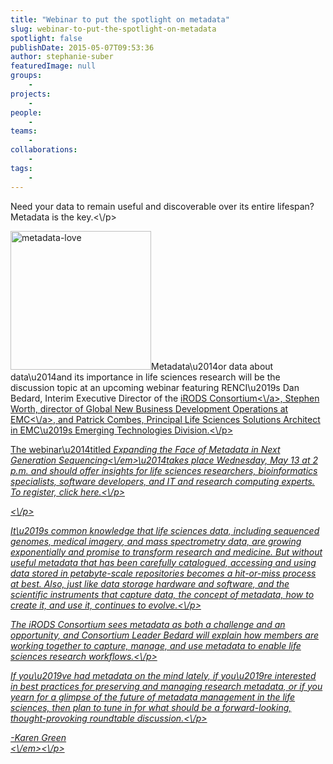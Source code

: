 ```yaml
---
title: "Webinar to put the spotlight on metadata"
slug: webinar-to-put-the-spotlight-on-metadata
spotlight: false
publishDate: 2015-05-07T09:53:36
author: stephanie-suber
featuredImage: null
groups:
    - 
projects:
    - 
people:
    - 
teams: 
    - 
collaborations:
    - 
tags:
    - 
---
```

<p>Need your data to remain useful and discoverable over its entire lifespan? Metadata is the key.<\/p>
<p><img class="alignright wp-image-14804" src="http:\/\/renci.org\/wp-content\/uploads\/2015\/05\/metadata-love.jpg" alt="metadata-love" width="225" height="222" \/>Metadata\u2014or data about data\u2014and its importance in life sciences research will be the discussion topic at an upcoming webinar featuring RENCI\u2019s Dan Bedard, Interim Executive Director of the <a href="http:\/\/irods.org">iRODS Consortium<\/a>, Stephen Worth, director of Global New Business Development Operations at <a href="http:\/\/www.emc.com\/index.htm?fromGlobalSelector">EMC<\/a>, and Patrick Combes, Principal Life Sciences Solutions Architect in EMC\u2019s Emerging Technologies Division.<\/p>
<p>The webinar\u2014titled <em>Expanding the Face of Metadata in Next Generation Sequencing<\/em>\u2014takes place Wednesday, May 13 at 2 p.m. and should offer insights for life sciences researchers, bioinformatics specialists, software developers, and IT and research computing experts. To register, click here.<\/p>
<p><!--more--><\/p>
<p>It\u2019s common knowledge that life sciences data, including sequenced genomes, medical imagery, and mass spectrometry data, are growing exponentially and promise to transform research and medicine. But without useful metadata that has been carefully catalogued, accessing and using data stored in petabyte-scale repositories becomes a hit-or-miss process at best. Also, just like data storage hardware and software, and the scientific instruments that capture data, the concept of metadata, how to create it, and use it, continues to evolve.<\/p>
<p>The iRODS Consortium sees metadata as both a challenge and an opportunity, and Consortium Leader Bedard will explain how members are working together to capture, manage, and use metadata to enable life sciences research workflows.<\/p>
<p>If you\u2019ve had metadata on the mind lately, if you\u2019re interested in best practices for preserving and managing research metadata, or if you yearn for a glimpse of the future of metadata management in the life sciences, then plan to tune in for what should be a forward-looking, thought-provoking roundtable discussion.<\/p>
<p><em>-Karen Green<br \/>
<\/em><\/p>


